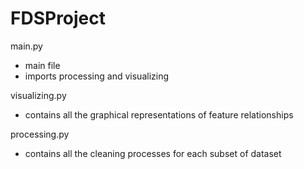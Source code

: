 # FDSProject

main.py
- main file
- imports processing and visualizing

visualizing.py
- contains all the graphical representations of feature relationships

processing.py
- contains all the cleaning processes for each subset of dataset

